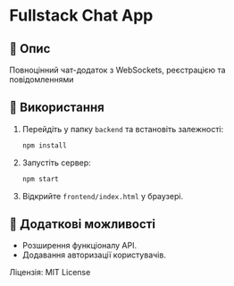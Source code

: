 # Fullstack Chat App

## 📌 Опис
Повноцінний чат-додаток з WebSockets, реєстрацією та повідомленнями

## 🚀 Використання
1. Перейдіть у папку `backend` та встановіть залежності:
   ```sh
   npm install
   ```
2. Запустіть сервер:
   ```sh
   npm start
   ```
3. Відкрийте `frontend/index.html` у браузері.

## 🔧 Додаткові можливості
- Розширення функціоналу API.
- Додавання авторизації користувачів.

Ліцензія: MIT License
